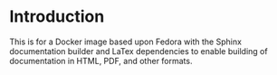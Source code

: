 # Introduction

This is for a Docker image based upon Fedora with the Sphinx documentation builder and LaTex dependencies to enable building of documentation in HTML, PDF, and other formats.

